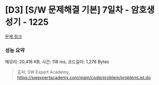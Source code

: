 # [D3] [S/W 문제해결 기본] 7일차 - 암호생성기 - 1225 

[문제 링크](https://swexpertacademy.com/main/code/problem/problemDetail.do?contestProbId=AV14uWl6AF0CFAYD) 

### 성능 요약

메모리: 20,416 KB, 시간: 118 ms, 코드길이: 1,276 Bytes



> 출처: SW Expert Academy, https://swexpertacademy.com/main/code/problem/problemList.do
